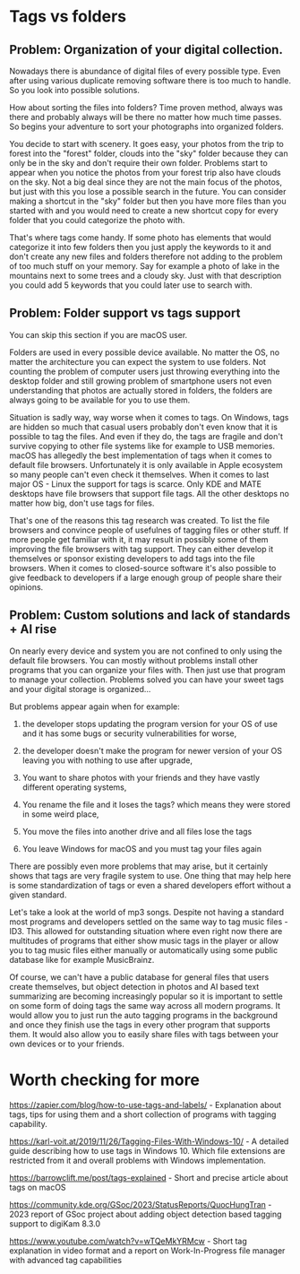 # Tags vs folders
## Problem: Organization of your digital collection.
Nowadays there is abundance of digital files of every possible type. Even after using various duplicate removing software there is too much to handle. So you look into possible solutions. 

How about sorting the files into folders? Time proven method, always was there and probably always will be there no matter how much time passes. So begins your adventure to sort your photographs into organized folders.

You decide to start with scenery. It goes easy, your photos from the trip to forest into the "forest" folder, clouds into the "sky" folder because they can only be in the sky and don't require their own folder. Problems start to appear when you notice the photos from your forest trip also have clouds on the sky. Not a big deal since they are not the main focus of the photos, but just with this you lose a possible search in the future. You can consider making a shortcut in the "sky" folder but then you have more files than you started with and you would need to create a new shortcut copy for every folder that you could categorize the photo with.

That's where tags come handy. If some photo has elements that would categorize it into few folders then you just apply the keywords to it and don't create any new files and folders therefore not adding to the problem of too much stuff on your memory. Say for example a photo of lake in the mountains next to some trees and a cloudy sky. Just with that description you could add 5 keywords that you could later use to search with.

## Problem: Folder support vs tags support
You can skip this section if you are macOS user.

Folders are used in every possible device available. No matter the OS, no matter the architecture you can expect the system to use folders. Not counting the problem of computer users just throwing everything into the desktop folder and still growing problem of smartphone users not even understanding that photos are actually stored in folders, the folders are always going to be available for you to use them.

Situation is sadly way, way worse when it comes to tags. On Windows, tags are hidden so much that casual users probably don't even know that it is possible to tag the files. And even if they do, the tags are fragile and don't survive copying to other file systems like for example to USB memories. macOS has allegedly the best implementation of tags when it comes to default file browsers. Unfortunately it is only available in Apple ecosystem so many people can't even check it themselves. When it comes to last major OS - Linux the support for tags is scarce. Only KDE and MATE desktops have file browsers that support file tags. All the other desktops no matter how big, don't use tags for files. 

That's one of the reasons this tag research was created. To list the file browsers and convince people of usefulnes of tagging files or other stuff. If more people get familiar with it, it may result in possibly some of them improving the file browsers with tag support. They can either develop it themselves or sponsor existing developers to add tags into the file browsers. When it comes to closed-source software it's also possible to give feedback to developers if a large enough group of people share their opinions.

## Problem: Custom solutions and lack of standards + AI rise
On nearly every device and system you are not confined to only using the default file browsers. You can mostly without problems install other programs that you can organize your files with. Then just use that program to manage your collection. Problems solved you can have your sweet tags and your digital storage is organized...

But problems appear again when for example:

1) the developer stops updating the program version for your OS of use and it has some bugs or security vulnerabilities for worse,

2) the developer doesn't make the program for newer version of your OS leaving you with nothing to use after upgrade, 

3) You want to share photos with your friends and they have vastly different operating systems,

4) You rename the file and it loses the tags? which means they were stored in some weird place, 

5) You move the files into another drive and all files lose the tags

6) You leave Windows for macOS and you must tag your files again

There are possibly even more problems that may arise, but it certainly shows that tags are very fragile system to use. One thing that may help here is some standardization of tags or even a shared developers effort without a given standard.

Let's take a look at the world of mp3 songs. Despite not having a standard most programs and developers settled on the same way to tag music files - ID3. This allowed for outstanding situation where even right now there are multitudes of programs that either show music tags in the player or allow you to tag music files either manually or automatically using some public database like for example MusicBrainz.

Of course, we can't have a public database for general files that users create themselves, but object detection in photos and AI based text summarizing are becoming increasingly popular so it is important to settle on some form of doing tags the same way across all modern programs. It would allow you to just run the auto tagging programs in the background and once they finish use the tags in every other program that supports them. It would also allow you to easily share files with tags between your own devices or to your friends.

# Worth checking for more

https://zapier.com/blog/how-to-use-tags-and-labels/ - Explanation about tags, tips for using them and a short collection of programs with tagging capability.

https://karl-voit.at/2019/11/26/Tagging-Files-With-Windows-10/ - A detailed guide describing how to use tags in Windows 10. Which file extensions are restricted from it and overall problems with Windows implementation.

https://barrowclift.me/post/tags-explained - Short and precise article about tags on macOS

https://community.kde.org/GSoc/2023/StatusReports/QuocHungTran - 2023 report of GSoc project about adding object detection based tagging support to digiKam 8.3.0

https://www.youtube.com/watch?v=wTQeMkYRMcw - Short tag explanation in video format and a report on Work-In-Progress file manager with advanced tag capabilities